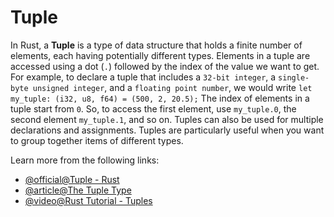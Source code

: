 # Tuple

In Rust, a **Tuple** is a type of data structure that holds a finite number of elements, each having potentially different types. Elements in a tuple are accessed using a dot (`.`) followed by the index of the value we want to get. For example, to declare a tuple that includes a `32-bit integer`, a `single-byte unsigned integer`, and a `floating point number`, we would write `let my_tuple: (i32, u8, f64) = (500, 2, 20.5);` The index of elements in a tuple start from `0`. So, to access the first element, use `my_tuple.0`, the second element `my_tuple.1`, and so on. Tuples can also be used for multiple declarations and assignments. Tuples are particularly useful when you want to group together items of different types.

Learn more from the following links:

- [@official@Tuple - Rust](https://doc.rust-lang.org/std/primitive.tuple.html)
- [@article@The Tuple Type](https://rust-book.cs.brown.edu/ch03-02-data-types.html#the-tuple-type)
- [@video@Rust Tutorial - Tuples](https://www.youtube.com/watch?v=t047Hseyj_k&t=506s)
